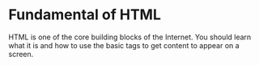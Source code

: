 # Fundamental of HTML
 HTML is one of the core building blocks of the Internet. You should learn what it is and how to use the basic tags to get content to appear on a screen.